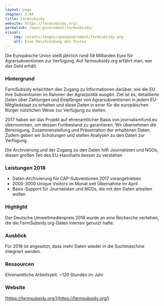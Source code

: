 ```yaml
---
layout: page
chapter: 2.04
title: Farmsubsidy
website: https://farmsubsidy.org/
permalink: /open-government/farmsubsidy/
visual:
    img: /assets/images/opengovernment/farmsubsidy.png
    alt: Eine Beschreibung des Textes
---
```



Die Europäische Union stellt jährlich rund 59 Milliarden Euro für Agrarsubventionen zur Verfügung. Auf farmsubsidy.org erfährt man, wer das Geld erhält.

### Hintergrund

FarmSubsidy erleichtert den Zugang zu Informationen darüber, wie die EU ihre Subventionen im Rahmen der Agrarpolitik ausgibt. Ziel ist es, detaillierte Daten über Zahlungen und Empfänger von Agrarsubventionen in jedem EU-Mitgliedstaat zu erhalten und diese Daten in einer für die europäischen Bürger nützlichen Weise zur Verfügung zu stellen.

2017 haben wir das Projekt auf ehrenamtlicher Basis von journalismfund.eu übernommen, um dessen Fortbestand zu garantieren. Wir übernehmen die Bereinigung, Zusammenstellung und Präsentation der erhaltenen Daten. Zudem geben wir Schulungen und stellen Analysen zu den Daten zur Verfügung.

Die Archivierung und der Zugang zu den Daten hilft Journalisten und NGOs, diesen großen Teil des EU-Haushalts besser zu verstehen

### Leistungen 2018 
* Daten-Archivierung für CAP-Subventionen 2017 vorangetrieben
* 2000-3000 Unique Visitors im Monat seit Übernahme im April
* Basis-Support für Journalisten und NGOs, die mit den Daten arbeiten wollen

### Highlight
Der Deutsche Umweltmedienpreis 2018 wurde an eine Recherche verliehen, die die FarmSubsidy.org-Daten intensiv genutzt hatte.

### Ausblick
Für 2018 ist angesetzt, dass mehr Daten wieder in die Suchmaschine integriert werden.

### Ressourcen
Ehrenamtliche Arbeitszeit: ~120 Stunden im Jahr

### Website
[https://farmsubsidy.org/](https://farmsubsidy.org/)